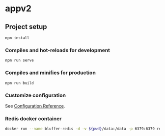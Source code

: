 # appv2

## Project setup
```
npm install
```

### Compiles and hot-reloads for development
```
npm run serve
```

### Compiles and minifies for production
```
npm run build
```

### Customize configuration
See [Configuration Reference](https://cli.vuejs.org/config/).

### Redis docker container

```bash
docker run --name bluffer-redis -d -v ${pwd}/data:/data -p 6379:6379 redis redis-server --appendonly yes
```